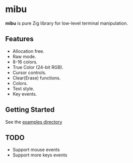 # mibu

**mibu** is pure Zig library for low-level terminal manipulation.

## Features
- Allocation free.
- Raw mode.
- 8-16 colors.
- True Color (24-bit RGB).
- Cursor controls.
- Clear(Erase) functions.
- Colors.
- Text style.
- Key events.

## Getting Started

See the [examples directory](examples/)

## TODO

- Support mouse events
- Support more keys events
